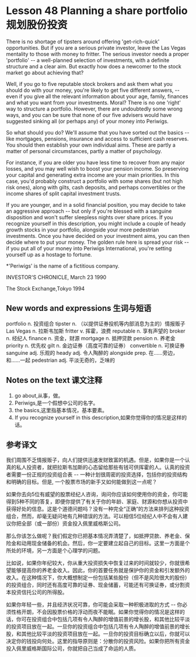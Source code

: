 # Lesson 48 Planning a share portfolio 规划股份投资
There is no shortage of tipsters around offering 'get-rich-quick' opportunities. But if you are a serious private investor, leave the Las Vegas mentality to those with money to fritter. The serious investor needs a proper 'portfolio' -- a well-planned selection of investments, with a definite structure and a clear aim. But exactly how does a newcomer to the stock market go about achieving that?

Well, if you go to five reputable stock brokers and ask them what you should do with your money, you're likely to get five different answers, -- even if you give all the relevant information about your age, family, finances and what you want from your investments. Moral? There is no one 'right' way to structure a portfolio. However, there are undoubtedly some wrong ways, and you can be sure that none of our five advisers would have suggested sinking all (or perhaps any) of your money into Periwigs.

So what should you do? We'll assume that you have sorted out the basics -- like mortgages, pensions, insurance and access to sufficient cash reserves. You should then establish your own individual aims. These are partly a matter of personal circumstances, partly a matter of psychology.

For instance, if you are older you have less time to recover from any major losses, and you may well wish to boost your pension income. So preserving your capital and generating extra income are your main priorities. In this case, you'd probably construct a portfolio with some shares (but not high risk ones), along with gilts, cash deposits, and perhaps convertibles or the income shares of split capital investment trusts.

If you are younger, and in a solid financial position, you may decide to take an aggressive approach -- but only if you're blessed with a sanguine disposition and won't suffer sleepless nights over share prices. If you recognize yourself in this description, you might include a couple of heady growth stocks in your portfolio, alongside your more pedestrian investments. Once you have decided on your investment aims, you can then decide where to put your money. The golden rule here is spread your risk -- if you put all of your money into Periwigs International, you're setting yourself up as a hostage to fortune.

*'Periwigs' is the name of a fictitious company.

INVESTOR'S CHRONICLE, March 23 1990
	
	
The Stock Exchange,Tokyo 1994

## New words and expressions 生词与短语

portfolio n. 投资组合
tipster n. （以提供证券投机等内部消息为主的）情报贩子
Las Vegas n. 拉斯韦加斯
fritter v. 挥霍，浪费
reputable n. 享有声望的
broker n. 经纪人
finance n. 资金，财源
mortgage n. 抵押贷款
pension n. 养老金
priority n. 优先权
gilt n. 金边证券（高度可靠的证券）
convertible n. 可换证券
sanguine adj. 乐观的
heady adj. 令人陶醉的
alongside prep. 在……旁边，和……一起
pedestrian adj. 平淡无奇的，乏味的

## Notes on the text 课文注释

1. go about,从事，做。
2. Periwigs,是一个假想中公司的名字。
3. the basics,这里指基本情况，基本要素。
4. If you recognize yourself in this description,如果你觉得你的情况是这样的话。

## 参考译文

我们周围不乏情报贩子，向人们提供迅速发财致富的机遇。但是，如果你是一个认真的私人投资者，就把拉斯韦加斯的心态留给那些有钱可供挥霍的人。认真的投资者需要一份正规的投资组合表 -- 一种计划很周密的投资选择，包括你的投资结构和明确的目标。但是, 一个股票市场的新手又如何能做到这一点呢？

如果你去向5位有威望的股票经纪人咨询，询问你应该如何使用你的资金，你可能得到5种不同的答复，即便你提供了有关于你的年龄、家庭、财源和你想从投资中获得好处的信息。这是个道德问题吗？没有一种完全“正确”的方法来排列这种投资组合，然而，却毫无疑问地有几种错误的方法。可以相信5位经纪人中不会有人建议你把全部（或一部份）资金投入佩里威格斯公司。

那么你该怎么做呢？我们假定你已把基本情况弄清楚了，如抵押贷款、养老金、保险金和动用现金储备的机会。然后，你一定要建立起自己的目标。这里一方面是个所处的环境，另一方面是个心理学的问题。

比如说，如果你年纪较大，你从重大投资损失中恢复过来的时间就较少，你就很希望能够提高你的养老金收入。因此，你的首要任务就是保护你的资金和引发额外的收入。在这种情况下，你大概想制定一份包括某些股份（但不是风险很大的股份）的投资组合，同时还有高度可靠的证券、现金储蓄，可能还有可换证券，或分割资本投资信托公司的所得股。

如果你年轻一些，并且经济状况可靠，你可能会采取一种积极进取的方式 -- 你必须性格开朗，不会因股票价格的浮动而夜不能眠。如果你觉得你的情况是这样的话，你可在投资组合中包括几项有令人陶醉的增值前景的增长股，和其他比较平淡的投资项目放在一起。一旦你的投资组合中包括几项有令人陶醉的增值前景的增长股，和其他比较平淡的投资项目放在一起。一旦你的投资目标确立以后，你就可以决定你的钱投向何处。这里的指导原则是：分散你的投资风险。如果你把所有资金投入佩里威格斯国际公司，你就把自己当成了命运的人质。
